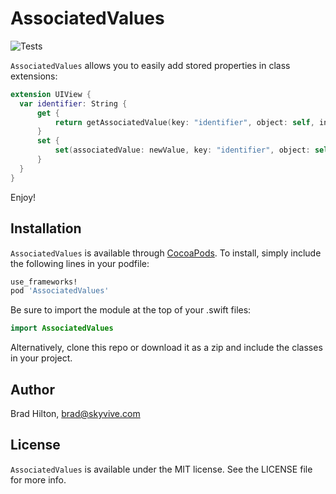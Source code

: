 # AssociatedValues

![Tests](https://github.com/paulofaria/AssociatedValues/workflows/Tests/badge.svg)

`AssociatedValues` allows you to easily add stored properties in class extensions:
```swift
extension UIView {
  var identifier: String {
      get {
          return getAssociatedValue(key: "identifier", object: self, initialValue: "Unknown")
      }
      set {
          set(associatedValue: newValue, key: "identifier", object: self)
      }
  }
}
```

Enjoy!

## Installation

`AssociatedValues` is available through [CocoaPods](http://cocoapods.org). To install, simply include the following lines in your podfile:
```ruby
use_frameworks!
pod 'AssociatedValues'
```
Be sure to import the module at the top of your .swift files:
```swift
import AssociatedValues
```
Alternatively, clone this repo or download it as a zip and include the classes in your project.

## Author

Brad Hilton, brad@skyvive.com

## License

`AssociatedValues` is available under the MIT license. See the LICENSE file for more info.
